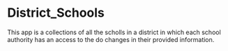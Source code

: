 # District_Schools
This app is a collections of all the scholls in a district in which each school authority has an access to the do changes in their provided information.
